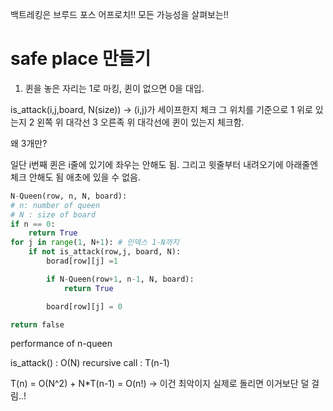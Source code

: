 백트레킹은 브루드 포스 어프로치!!
모든 가능성을 살펴보는!!

# safe place 만들기

1. 퀸을 놓은 자리는 1로 마킹, 퀸이 없으면 0을 대입.

is_attack(i,j,board, N(size)) -> (i,j)가 세이프한지 체크
그 위치를 기준으로
1 위로 있는지
2 왼쪽 위 대각선
3 오른족 위 대각선에 퀸이 있는지 체크함.

왜 3개만?

일단 i번째 퀸은 i줄에 있기에 좌우는 안해도 됨.
그리고 윗줄부터 내려오기에 아래줄엔 체크 안해도 됨 애초에 있을 수 없음.

```python
N-Queen(row, n, N, board):
# n: number of queen
# N : size of board
if n == 0:
    return True
for j in range(1, N+1): # 인덱스 1-N까지
    if not is_attack(row,j, board, N):
        borad[row][j] =1

        if N-Queen(row+1, n-1, N, board):
            return True

        board[row][j] = 0

return false

```

performance of n-queen

is_attack() : O(N)
recursive call : T(n-1)

T(n) = O(N^2) + N\*T(n-1) = O(n!) -> 이건 최악이지 실제로 돌리면 이거보단 덜 걸림..!

